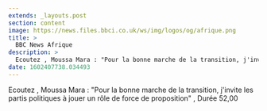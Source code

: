 ```yaml
--- 
extends: _layouts.post 
section: content 
image: https://news.files.bbci.co.uk/ws/img/logos/og/afrique.png 
title: > 
  BBC News Afrique 
description: > 
  Ecoutez , Moussa Mara : "Pour la bonne marche de la transition, j'invite les partis politiques à jouer un rôle de force de proposition" , Durée 52,00 
date: 1602407738.034493 
--- 
```

Ecoutez , Moussa Mara : "Pour la bonne marche de la transition, j'invite les partis politiques à jouer un rôle de force de proposition" , Durée 52,00
